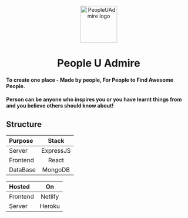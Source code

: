 <p align="center">
  <img src="https://people-u-admire.netlify.app/favicon.PNG" alt="PeopleUAdmire logo" width="100"/>
</p>
<h1 align="center">
  <strong>People U Admire</strong>
</h1>
 

#### To create one place - Made by people, For People to Find Awesome People.

#### Person can be anyone who inspires you or you have learnt things from and you believe others should know about!

## Structure

| Purpose |      Stack            |
| :------- | :-------------------: |
| Server   |      ExpressJS        |
| Frontend |         React         |
| DataBase |        MongoDB        |


| Hosted |      On            |
| :------- | :-------------------: |
| Frontend |       Netlify         |
| Server   |       Heroku          |
